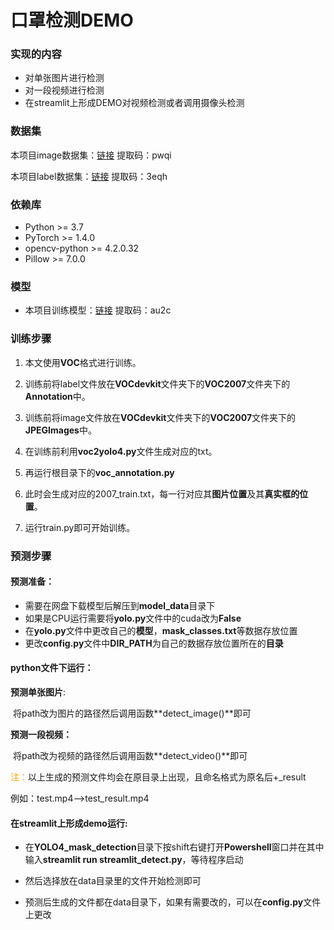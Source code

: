 #                           口罩检测DEMO

### 实现的内容

- 对单张图片进行检测
- 对一段视频进行检测
- 在streamlit上形成DEMO对视频检测或者调用摄像头检测

### 数据集

本项目image数据集：[链接](https://pan.baidu.com/s/1Q4QMq9pugNpgV_kT5ms51w)  提取码：pwqi

本项目label数据集：[链接](https://pan.baidu.com/s/1Voqx7-xxUnymQhe4MoUa6A)  提取码：3eqh

### 依赖库

- Python >= 3.7
- PyTorch >= 1.4.0
- opencv-python >= 4.2.0.32
- Pillow >= 7.0.0

### 模型

  -  本项目训练模型：[链接](https://pan.baidu.com/s/1_NQgoDnz-F3q7zH2A0eFHA)  提取码：au2c

### 训练步骤

1. 本文使用**VOC**格式进行训练。  
2. 训练前将label文件放在**VOCdevkit**文件夹下的**VOC2007**文件夹下的**Annotation**中。  
3. 训练前将image文件放在**VOCdevkit**文件夹下的**VOC2007**文件夹下的**JPEGImages**中。  
4. 在训练前利用**voc2yolo4.py**文件生成对应的txt。  
5. 再运行根目录下的**voc_annotation.py**

6. 此时会生成对应的2007_train.txt，每一行对应其**图片位置**及其**真实框的位置**。  
7. 运行train.py即可开始训练。

### 预测步骤

#### **预测准备：**

- 需要在网盘下载模型后解压到**model_data**目录下
- 如果是CPU运行需要将**yolo.py**文件中的cuda改为**False**
- 在**yolo.py**文件中更改自己的**模型**，**mask_classes.txt**等数据存放位置
- 更改**config.py**文件中**DIR_PATH**为自己的数据存放位置所在的**目录**

#### **python文件下运行**：

**预测单张图片**:

​	将path改为图片的路径然后调用函数**detect_image()**即可

**预测一段视频：**

​	将path改为视频的路径然后调用函数**detect_video()**即可

<font color='orange'>注：</font>以上生成的预测文件均会在原目录上出现，且命名格式为原名后+_result

例如：test.mp4-->test_result.mp4

#### 在streamlit上形成demo运行:

- 在**YOLO4_mask_detection**目录下按shift右键打开**Powershell**窗口并在其中输入**streamlit run streamlit_detect.py**，等待程序启动

- 然后选择放在data目录里的文件开始检测即可
- 预测后生成的文件都在data目录下，如果有需要改的，可以在**config.py**文件上更改